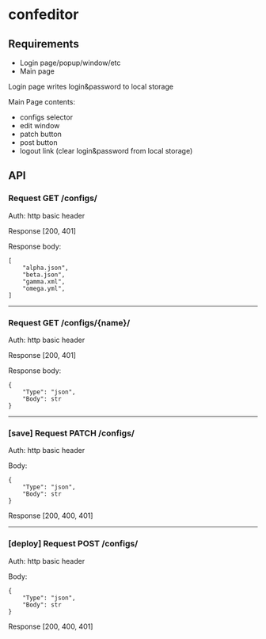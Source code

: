 # confeditor

## Requirements

- Login page/popup/window/etc
- Main page

Login page writes login&password to local storage

Main Page contents:
- configs selector
- edit window
- patch button
- post button
- logout link (clear login&password from local storage)

## API

### Request GET /configs/

Auth: http basic header

Response [200, 401]

Response body:
```
[
    "alpha.json",
    "beta.json",
    "gamma.xml",
    "omega.yml",
]
```

***

### Request GET /configs/{name}/

Auth: http basic header

Response [200, 401]

Response body:
```
{
    "Type": "json",
    "Body": str
}
```

***

### [save] Request PATCH /configs/

Auth: http basic header

Body: 
```
{
    "Type": "json",
    "Body": str
}
```

Response [200, 400, 401]

***

### [deploy] Request POST /configs/

Auth: http basic header

Body: 
```
{
    "Type": "json",
    "Body": str
}
```

Response [200, 400, 401]
